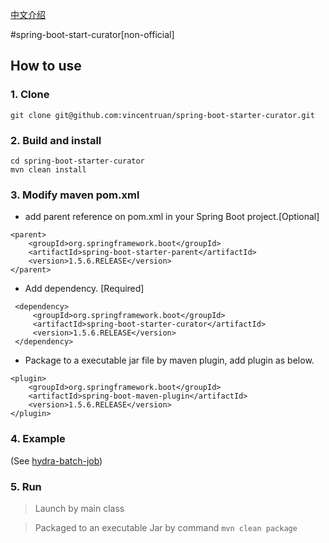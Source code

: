 [中文介绍](README.md)

#spring-boot-start-curator[non-official]

## How to use

### 1. Clone

```
git clone git@github.com:vincentruan/spring-boot-starter-curator.git
```

### 2. Build and install

```
cd spring-boot-starter-curator
mvn clean install
```


### 3. Modify maven pom.xml

* add parent reference on pom.xml in your Spring Boot project.[Optional]
```
<parent>
    <groupId>org.springframework.boot</groupId>
    <artifactId>spring-boot-starter-parent</artifactId>
    <version>1.5.6.RELEASE</version>
</parent>
 ```

* Add dependency. [Required]
```
 <dependency>
     <groupId>org.springframework.boot</groupId>
     <artifactId>spring-boot-starter-curator</artifactId>
     <version>1.5.6.RELEASE</version>
 </dependency>
 ```

 * Package to a executable jar file by maven plugin, add plugin as below.
```
<plugin>
    <groupId>org.springframework.boot</groupId>
    <artifactId>spring-boot-maven-plugin</artifactId>
    <version>1.5.6.RELEASE</version>
</plugin>
```

### 4. Example
(See [hydra-batch-job](https://github.com/vincentruan/hydra/tree/1.0.0-DEV-snapshot/hydra-batch-job))


### 5. Run

> Launch by main class

> Packaged to an executable Jar by command `mvn clean package`